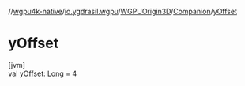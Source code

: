 //[wgpu4k-native](../../../../index.md)/[io.ygdrasil.wgpu](../../index.md)/[WGPUOrigin3D](../index.md)/[Companion](index.md)/[yOffset](y-offset.md)

# yOffset

[jvm]\
val [yOffset](y-offset.md): [Long](https://kotlinlang.org/api/core/kotlin-stdlib/kotlin/-long/index.html) = 4